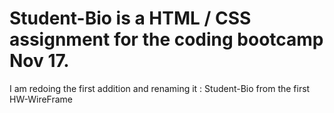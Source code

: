 # Student-Bio is a HTML / CSS assignment for the coding bootcamp Nov 17.
I am redoing the first addition and renaming it : Student-Bio from the first HW-WireFrame

